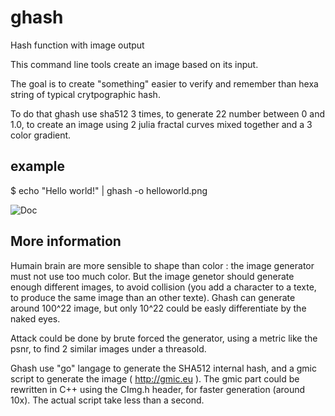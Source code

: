 # ghash
Hash function with image output

This command line tools create an image based on its input.

The goal is to create "something" easier to verify and remember than hexa string of typical crytpographic hash.

To do that ghash use sha512 3 times, to generate 22 number between 0 and 1.0, to create an image using 2 julia fractal curves mixed together and a 3 color gradient.

## example

$ echo "Hello world!" | ghash -o helloworld.png

![Doc](https://github.com/nicolasboulay/ghash/raw/master/src/helloworld.png
"helloworld.png")

## More information

Humain brain are more sensible to shape than color : the image generator must not use too much color. But the image genetor should generate enough different images, to avoid collision (you add a character to a texte, to produce the same image than an other texte). Ghash can generate around 100^22 image, but only 10^22 could be easly differentiate by the naked eyes.  

Attack could be done by brute forced the generator, using a metric like the psnr, to find 2 similar images under a threasold.

Ghash use "go" langage to generate the SHA512 internal hash, and a gmic script to generate the image ( http://gmic.eu ). The gmic part could be rewritten in C++ using the CImg.h header, for faster generation (around 10x). The actual script take less than a second. 
